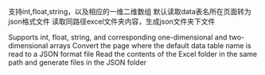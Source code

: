 支持int,float,string，以及相应的一维二维数组
默认读取data表名所在页面转为json格式文件
读取同路径excel文件夹内容，生成json文件夹下文件

Supports int, float, string, and corresponding one-dimensional and two-dimensional arrays
Convert the page where the default data table name is read to a JSON format file
Read the contents of the Excel folder in the same path and generate files in the JSON folder
